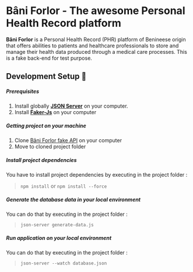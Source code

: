# Bâni Forlor - The awesome Personal Health Record platform

[comment]: <> (Try to display Bâni Forlor logo but doesn't work)
[comment]: <> (<div style="text-align:center"><img src="..." alt="Bâni forlor logo"/></div>)

**Bâni Forlor** is a Personal Health Record (PHR) platform of Benineese origin that offers abilities to patients and healthcare professionals to store and manage their health data produced through a medical care processes. This is a fake back-end for test purpose.

## Development Setup 🔧

##### Prerequisites

1. Install globally [**JSON Server**](https://www.npmjs.com/package/json-server) on your computer.
2. Install [**Faker-Js**](https://github.com/faker-js/faker) on your computer

##### Getting project on your machine

1. Clone [Bâni Forlor fake API](https://github.com/Gleam01/bani-forlor-fake-api) on your computer
2. Move to cloned project folder

##### Install project dependencies

You have to install project dependencies by executing in the project folder :

> `npm install`
> or
> `npm install --force`

##### Generate the database data in your local environment

You can do that by executing in the project folder :

> `json-server generate-data.js`

##### Run application on your local environment

You can do that by executing in the project folder :

> `json-server --watch database.json`
